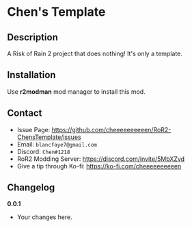 # Chen's Template

## Description

A Risk of Rain 2 project that does nothing! It's only a template.

## Installation

Use **r2modman** mod manager to install this mod.

## Contact
- Issue Page: https://github.com/cheeeeeeeeeen/RoR2-ChensTemplate/issues
- Email: `blancfaye7@gmail.com`
- Discord: `Chen#1218`
- RoR2 Modding Server: https://discord.com/invite/5MbXZvd
- Give a tip through Ko-fi: https://ko-fi.com/cheeeeeeeeeen

## Changelog

**0.0.1**
- Your changes here.
